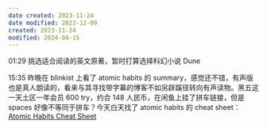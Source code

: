 ```yaml
---
date created: 2023-11-24
date modified: 2023-12-09
created: 2023-11-24
modified: 2024-04-15
---
```

01:29
挑选适合阅读的英文原著，暂时打算选择科幻小说 Dune

15:35
昨晚在 blinkist 上看了 atomic habits 的 summary，感觉还不错，有声版也是真人朗读的，看来与其寻找带字幕的博客不如另辟蹊径转向有声读物。黑五这一天土区一年会员 600 try，约合 148 人民币，在闲鱼上挂了拼车链接，但是 spaces 好像不等同于拼车？今天白天找了 atomic habits 的 cheat sheet：[Atomic Habits Cheat Sheet](Atomic%20Habits%20Cheat%20Sheet.md)

